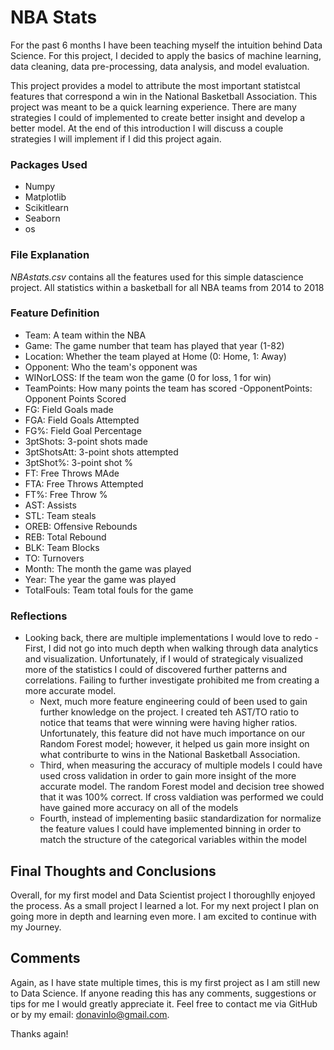 # NBA Stats
For the past 6 months I have been teaching myself the intuition behind Data Science. For this project, I decided to apply the basics of machine learning, data cleaning, data pre-processing, data analysis, and model evaluation. 

This project provides a model to attribute the most important statistcal features that correspond a win in the National Basketball Association. This project was meant to be a quick learning experience. There are many strategies I could of implemented to create better insight and develop a better model. At the end of this introduction I will discuss a couple strategies I will implement if I did this project again.

### Packages Used
- Numpy
- Matplotlib
- Scikitlearn
- Seaborn
- os

### File Explanation
*NBAstats.csv* contains all the features used for this simple datascience project. All statistics within a basketball for all NBA teams from 2014 to 2018

### Feature Definition
- Team: A team within the NBA 
- Game: The game number that team has played that year (1-82)
- Location: Whether the team played at Home (0: Home, 1: Away)
- Opponent: Who the team's opponent was
- WINorLOSS: If the team won the game (0 for loss, 1 for win)
- TeamPoints: How many points the team has scored
-OpponentPoints: Opponent Points Scored
- FG: Field Goals made
- FGA: Field Goals Attempted
- FG%: Field Goal Percentage
- 3ptShots: 3-point shots made
- 3ptShotsAtt: 3-point shots attempted
- 3ptShot%: 3-point shot %
- FT: Free Throws MAde
- FTA: Free Throws Attempted
- FT%: Free Throw %
- AST: Assists
- STL: Team steals
- OREB: Offensive Rebounds
- REB: Total Rebound
- BLK: Team Blocks
- TO: Turnovers
- Month: The month the game was played
- Year: The year the game was played 
- TotalFouls: Team total fouls for the game 

### Reflections
- Looking back, there are multiple implementations I would love to redo
  -First, I did not go into much depth when walking through data analytics and visualization. Unfortunately, if I would of strategicaly     visualized more  of the statistics I could of discovered further patterns and correlations. Failing to further investigate           prohibited me from creating a more accurate model.
  - Next, much more feature engineering could of been used to gain further knowledge on the project. I created teh AST/TO ratio to           notice that teams that were winning were having higher ratios. Unfortunately, this feature did not have much importance on our         Random Forest model; however, it helped us gain more insight on what contriburte to wins in the National Basketball Association.
  - Third, when measuring the accuracy of multiple models I could have used cross validation in order to gain more insight of the more       accurate model. The random Forest model and decision tree showed that it was 100% correct. If cross valdiation was performed we         could have gained more accuracy on all of the models
  - Fourth, instead of implementing basiic standardization for normalize the feature values I could have implemented binning in order to     match the structure of the categorical variables within the model
 
 ## Final Thoughts and Conclusions
  Overall, for my first model and Data Scientist project I thoroughlly enjoyed the process. As a small project I learned a lot. For my next project I plan on going more in depth and learning even more. I am excited to continue with my Journey.
  
  ## Comments
  Again, as I have state multiple times, this is my first project as I am still new to Data Science. If anyone reading this has any comments, suggestions or tips for me I would greatly appreciate it. Feel free to contact me via GitHub or by my email: donavinlo@gmail.com.
  
  Thanks again!
  
  
